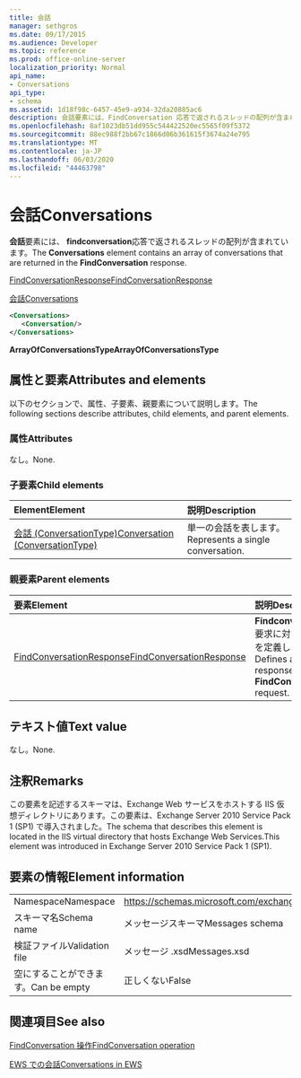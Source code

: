 ```yaml
---
title: 会話
manager: sethgros
ms.date: 09/17/2015
ms.audience: Developer
ms.topic: reference
ms.prod: office-online-server
localization_priority: Normal
api_name:
- Conversations
api_type:
- schema
ms.assetid: 1d18f98c-6457-45e9-a934-32da20885ac6
description: 会話要素には、FindConversation 応答で返されるスレッドの配列が含まれています。
ms.openlocfilehash: 8af1023db51dd955c544422520ec5565f09f5372
ms.sourcegitcommit: 88ec988f2bb67c1866d06b361615f3674a24e795
ms.translationtype: MT
ms.contentlocale: ja-JP
ms.lasthandoff: 06/03/2020
ms.locfileid: "44463798"
---
```

# <a name="conversations"></a><span data-ttu-id="e9994-103">会話</span><span class="sxs-lookup"><span data-stu-id="e9994-103">Conversations</span></span>

<span data-ttu-id="e9994-104">**会話**要素には、 **findconversation**応答で返されるスレッドの配列が含まれています。</span><span class="sxs-lookup"><span data-stu-id="e9994-104">The **Conversations** element contains an array of conversations that are returned in the **FindConversation** response.</span></span> 
  
[<span data-ttu-id="e9994-105">FindConversationResponse</span><span class="sxs-lookup"><span data-stu-id="e9994-105">FindConversationResponse</span></span>](findconversationresponse.md)
  
[<span data-ttu-id="e9994-106">会話</span><span class="sxs-lookup"><span data-stu-id="e9994-106">Conversations</span></span>](conversations-ex15websvcsotherref.md)
  
```xml
<Conversations>
   <Conversation/>
</Conversations>
```

 <span data-ttu-id="e9994-107">**ArrayOfConversationsType**</span><span class="sxs-lookup"><span data-stu-id="e9994-107">**ArrayOfConversationsType**</span></span>
## <a name="attributes-and-elements"></a><span data-ttu-id="e9994-108">属性と要素</span><span class="sxs-lookup"><span data-stu-id="e9994-108">Attributes and elements</span></span>

<span data-ttu-id="e9994-109">以下のセクションで、属性、子要素、親要素について説明します。</span><span class="sxs-lookup"><span data-stu-id="e9994-109">The following sections describe attributes, child elements, and parent elements.</span></span>
  
### <a name="attributes"></a><span data-ttu-id="e9994-110">属性</span><span class="sxs-lookup"><span data-stu-id="e9994-110">Attributes</span></span>

<span data-ttu-id="e9994-111">なし。</span><span class="sxs-lookup"><span data-stu-id="e9994-111">None.</span></span>
  
### <a name="child-elements"></a><span data-ttu-id="e9994-112">子要素</span><span class="sxs-lookup"><span data-stu-id="e9994-112">Child elements</span></span>

|<span data-ttu-id="e9994-113">**Element**</span><span class="sxs-lookup"><span data-stu-id="e9994-113">**Element**</span></span>|<span data-ttu-id="e9994-114">**説明**</span><span class="sxs-lookup"><span data-stu-id="e9994-114">**Description**</span></span>|
|:-----|:-----|
|[<span data-ttu-id="e9994-115">会話 (ConversationType)</span><span class="sxs-lookup"><span data-stu-id="e9994-115">Conversation (ConversationType)</span></span>](conversation-conversationtype.md) <br/> |<span data-ttu-id="e9994-116">単一の会話を表します。</span><span class="sxs-lookup"><span data-stu-id="e9994-116">Represents a single conversation.</span></span>  <br/> |
   
### <a name="parent-elements"></a><span data-ttu-id="e9994-117">親要素</span><span class="sxs-lookup"><span data-stu-id="e9994-117">Parent elements</span></span>

|<span data-ttu-id="e9994-118">**要素**</span><span class="sxs-lookup"><span data-stu-id="e9994-118">**Element**</span></span>|<span data-ttu-id="e9994-119">**説明**</span><span class="sxs-lookup"><span data-stu-id="e9994-119">**Description**</span></span>|
|:-----|:-----|
|[<span data-ttu-id="e9994-120">FindConversationResponse</span><span class="sxs-lookup"><span data-stu-id="e9994-120">FindConversationResponse</span></span>](findconversationresponse.md) <br/> |<span data-ttu-id="e9994-121">**Findconversation**要求に対する応答を定義します。</span><span class="sxs-lookup"><span data-stu-id="e9994-121">Defines a response to a **FindConversation** request.</span></span>  <br/> |
   
## <a name="text-value"></a><span data-ttu-id="e9994-122">テキスト値</span><span class="sxs-lookup"><span data-stu-id="e9994-122">Text value</span></span>

<span data-ttu-id="e9994-123">なし。</span><span class="sxs-lookup"><span data-stu-id="e9994-123">None.</span></span>
  
## <a name="remarks"></a><span data-ttu-id="e9994-124">注釈</span><span class="sxs-lookup"><span data-stu-id="e9994-124">Remarks</span></span>

<span data-ttu-id="e9994-125">この要素を記述するスキーマは、Exchange Web サービスをホストする IIS 仮想ディレクトリにあります。この要素は、Exchange Server 2010 Service Pack 1 (SP1) で導入されました。</span><span class="sxs-lookup"><span data-stu-id="e9994-125">The schema that describes this element is located in the IIS virtual directory that hosts Exchange Web Services.This element was introduced in Exchange Server 2010 Service Pack 1 (SP1).</span></span>
  
## <a name="element-information"></a><span data-ttu-id="e9994-126">要素の情報</span><span class="sxs-lookup"><span data-stu-id="e9994-126">Element information</span></span>

|||
|:-----|:-----|
|<span data-ttu-id="e9994-127">Namespace</span><span class="sxs-lookup"><span data-stu-id="e9994-127">Namespace</span></span>  <br/> |https://schemas.microsoft.com/exchange/services/2006/messages  <br/> |
|<span data-ttu-id="e9994-128">スキーマ名</span><span class="sxs-lookup"><span data-stu-id="e9994-128">Schema name</span></span>  <br/> |<span data-ttu-id="e9994-129">メッセージスキーマ</span><span class="sxs-lookup"><span data-stu-id="e9994-129">Messages schema</span></span>  <br/> |
|<span data-ttu-id="e9994-130">検証ファイル</span><span class="sxs-lookup"><span data-stu-id="e9994-130">Validation file</span></span>  <br/> |<span data-ttu-id="e9994-131">メッセージ .xsd</span><span class="sxs-lookup"><span data-stu-id="e9994-131">Messages.xsd</span></span>  <br/> |
|<span data-ttu-id="e9994-132">空にすることができます。</span><span class="sxs-lookup"><span data-stu-id="e9994-132">Can be empty</span></span>  <br/> |<span data-ttu-id="e9994-133">正しくない</span><span class="sxs-lookup"><span data-stu-id="e9994-133">False</span></span>  <br/> |
   
## <a name="see-also"></a><span data-ttu-id="e9994-134">関連項目</span><span class="sxs-lookup"><span data-stu-id="e9994-134">See also</span></span>



[<span data-ttu-id="e9994-135">FindConversation 操作</span><span class="sxs-lookup"><span data-stu-id="e9994-135">FindConversation operation</span></span>](findconversation-operation.md)


[<span data-ttu-id="e9994-136">EWS での会話</span><span class="sxs-lookup"><span data-stu-id="e9994-136">Conversations in EWS</span></span>](https://msdn.microsoft.com/library/91e64629-db6c-4c94-9dcb-d386232e8467%28Office.15%29.aspx)

